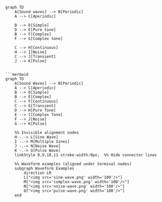 ```mermaid  
graph TD  
    A[Sound waves] --> B[Periodic]  
    A --> C[Aperiodic]  

    B --> D[Simple]  
    D --> E[Pure tone]  
    B --> F[Complex]  
    F --> G[Complex tone]  

    C --> H[Continuous]  
    H --> I[Noise]  
    C --> J[Transient]  
    J --> K[Pulse]


```mermaid
graph TD
    A[Sound Waves] --> B[Periodic]
    A --> C[Aperiodic]
    B --> D[Simple]
    B --> E[Complex]
    C --> F[Continuous]
    C --> G[Transient]
    D --> H[Pure Tone]
    E --> I[Complex Tone]
    F --> J[Noise]
    G --> K[Pulse]

    %% Invisible alignment nodes
    H -.-> L[Sine Wave]
    I -.-> M[Multiple Sines]
    J -.-> N[Noise Wave]
    K -.-> O[Pulse Wave]
    linkStyle 8,9,10,11 stroke-width:0px;  %% Hide connector lines

    %% Waveform examples (aligned under terminal nodes)
    subgraph Waveform Examples
        direction LR
        L["<img src='sine-wave.png' width='100'/>"] 
        M["<img src='complex-wave.png' width='100'/>"]
        N["<img src='noise-wave.png' width='100'/>"]
        O["<img src='pulse-wave.png' width='100'/>"]
    end
